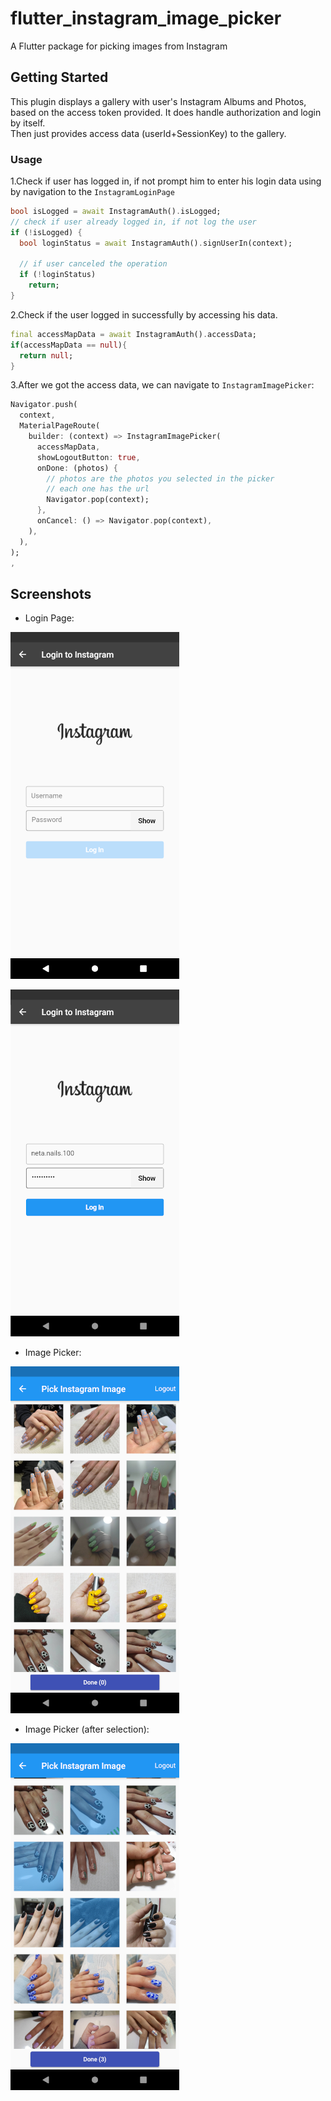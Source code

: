 # flutter_instagram_image_picker

A Flutter package for picking images from Instagram

## Getting Started

This plugin displays a gallery with user's Instagram Albums and Photos, based on the access token provided.
It does handle authorization and login by itself.\
Then just provides access data (userId+SessionKey) to the gallery.

### Usage
1.Check if user has logged in, if not prompt him to enter his login data using by navigation to the `InstagramLoginPage`
```dart
bool isLogged = await InstagramAuth().isLogged;
// check if user already logged in, if not log the user
if (!isLogged) {
  bool loginStatus = await InstagramAuth().signUserIn(context);

  // if user canceled the operation
  if (!loginStatus)
    return;
}
```
 
2.Check if the user logged in successfully by accessing his data.
```dart
final accessMapData = await InstagramAuth().accessData;
if(accessMapData == null){
  return null;
}
```

3.After we got the access data, we can navigate to `InstagramImagePicker`:
```dart
Navigator.push(
  context,
  MaterialPageRoute(
    builder: (context) => InstagramImagePicker(
      accessMapData,
      showLogoutButton: true,
      onDone: (photos) {
        // photos are the photos you selected in the picker
        // each one has the url
        Navigator.pop(context);
      },
      onCancel: () => Navigator.pop(context),
    ),
  ),
);
,
```

## Screenshots
* Login Page:

![](images/login_empty.png) 

![](images/login_filled.png)


* Image Picker:

![](images/picker_page.png)

* Image Picker (after selection):

![](images/picker_page_selected.png)